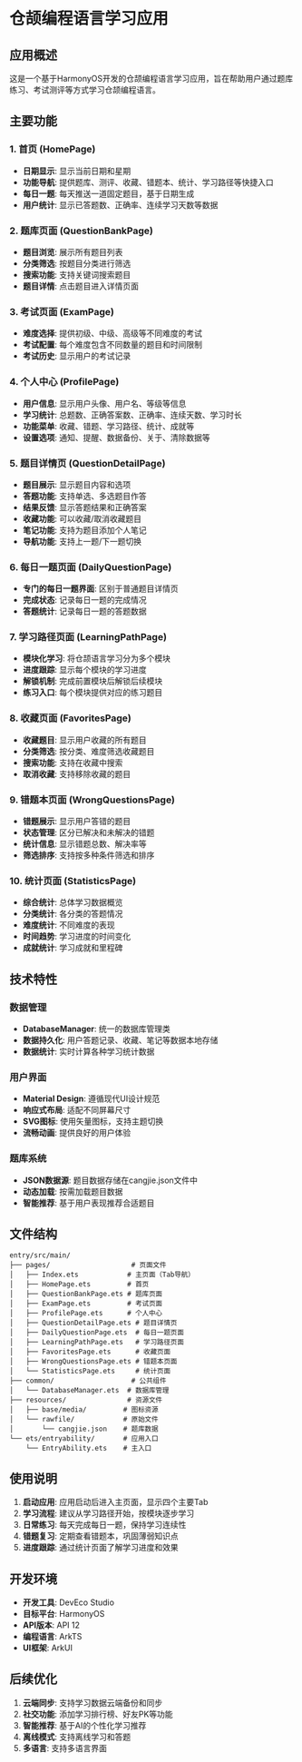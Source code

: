 # 仓颉编程语言学习应用

## 应用概述
这是一个基于HarmonyOS开发的仓颉编程语言学习应用，旨在帮助用户通过题库练习、考试测评等方式学习仓颉编程语言。

## 主要功能

### 1. 首页 (HomePage)
- **日期显示**: 显示当前日期和星期
- **功能导航**: 提供题库、测评、收藏、错题本、统计、学习路径等快捷入口
- **每日一题**: 每天推送一道固定题目，基于日期生成
- **用户统计**: 显示已答题数、正确率、连续学习天数等数据

### 2. 题库页面 (QuestionBankPage)
- **题目浏览**: 展示所有题目列表
- **分类筛选**: 按题目分类进行筛选
- **搜索功能**: 支持关键词搜索题目
- **题目详情**: 点击题目进入详情页面

### 3. 考试页面 (ExamPage)
- **难度选择**: 提供初级、中级、高级等不同难度的考试
- **考试配置**: 每个难度包含不同数量的题目和时间限制
- **考试历史**: 显示用户的考试记录

### 4. 个人中心 (ProfilePage)
- **用户信息**: 显示用户头像、用户名、等级等信息
- **学习统计**: 总题数、正确答案数、正确率、连续天数、学习时长
- **功能菜单**: 收藏、错题、学习路径、统计、成就等
- **设置选项**: 通知、提醒、数据备份、关于、清除数据等

### 5. 题目详情页 (QuestionDetailPage)
- **题目展示**: 显示题目内容和选项
- **答题功能**: 支持单选、多选题目作答
- **结果反馈**: 显示答题结果和正确答案
- **收藏功能**: 可以收藏/取消收藏题目
- **笔记功能**: 支持为题目添加个人笔记
- **导航功能**: 支持上一题/下一题切换

### 6. 每日一题页面 (DailyQuestionPage)
- **专门的每日一题界面**: 区别于普通题目详情页
- **完成状态**: 记录每日一题的完成情况
- **答题统计**: 记录每日一题的答题数据

### 7. 学习路径页面 (LearningPathPage)
- **模块化学习**: 将仓颉语言学习分为多个模块
- **进度跟踪**: 显示每个模块的学习进度
- **解锁机制**: 完成前置模块后解锁后续模块
- **练习入口**: 每个模块提供对应的练习题目

### 8. 收藏页面 (FavoritesPage)
- **收藏题目**: 显示用户收藏的所有题目
- **分类筛选**: 按分类、难度筛选收藏题目
- **搜索功能**: 支持在收藏中搜索
- **取消收藏**: 支持移除收藏的题目

### 9. 错题本页面 (WrongQuestionsPage)
- **错题展示**: 显示用户答错的题目
- **状态管理**: 区分已解决和未解决的错题
- **统计信息**: 显示错题总数、解决率等
- **筛选排序**: 支持按多种条件筛选和排序

### 10. 统计页面 (StatisticsPage)
- **综合统计**: 总体学习数据概览
- **分类统计**: 各分类的答题情况
- **难度统计**: 不同难度的表现
- **时间趋势**: 学习进度的时间变化
- **成就统计**: 学习成就和里程碑

## 技术特性

### 数据管理
- **DatabaseManager**: 统一的数据库管理类
- **数据持久化**: 用户答题记录、收藏、笔记等数据本地存储
- **数据统计**: 实时计算各种学习统计数据

### 用户界面
- **Material Design**: 遵循现代UI设计规范
- **响应式布局**: 适配不同屏幕尺寸
- **SVG图标**: 使用矢量图标，支持主题切换
- **流畅动画**: 提供良好的用户体验

### 题库系统
- **JSON数据源**: 题目数据存储在cangjie.json文件中
- **动态加载**: 按需加载题目数据
- **智能推荐**: 基于用户表现推荐合适题目

## 文件结构

```
entry/src/main/
├── pages/                    # 页面文件
│   ├── Index.ets            # 主页面（Tab导航）
│   ├── HomePage.ets         # 首页
│   ├── QuestionBankPage.ets # 题库页面
│   ├── ExamPage.ets         # 考试页面
│   ├── ProfilePage.ets      # 个人中心
│   ├── QuestionDetailPage.ets # 题目详情页
│   ├── DailyQuestionPage.ets  # 每日一题页面
│   ├── LearningPathPage.ets   # 学习路径页面
│   ├── FavoritesPage.ets      # 收藏页面
│   ├── WrongQuestionsPage.ets # 错题本页面
│   └── StatisticsPage.ets     # 统计页面
├── common/                   # 公共组件
│   └── DatabaseManager.ets  # 数据库管理
├── resources/               # 资源文件
│   ├── base/media/         # 图标资源
│   └── rawfile/            # 原始文件
│       └── cangjie.json    # 题库数据
└── ets/entryability/       # 应用入口
    └── EntryAbility.ets    # 主入口
```

## 使用说明

1. **启动应用**: 应用启动后进入主页面，显示四个主要Tab
2. **学习流程**: 建议从学习路径开始，按模块逐步学习
3. **日常练习**: 每天完成每日一题，保持学习连续性
4. **错题复习**: 定期查看错题本，巩固薄弱知识点
5. **进度跟踪**: 通过统计页面了解学习进度和效果

## 开发环境

- **开发工具**: DevEco Studio
- **目标平台**: HarmonyOS
- **API版本**: API 12
- **编程语言**: ArkTS
- **UI框架**: ArkUI

## 后续优化

1. **云端同步**: 支持学习数据云端备份和同步
2. **社交功能**: 添加学习排行榜、好友PK等功能
3. **智能推荐**: 基于AI的个性化学习推荐
4. **离线模式**: 支持离线学习和答题
5. **多语言**: 支持多语言界面